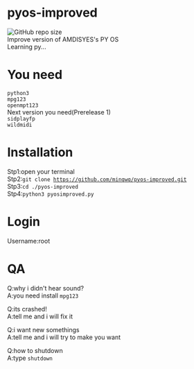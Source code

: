 # pyos-improved
![GitHub repo size](https://img.shields.io/github/repo-size/minqwq/pyos-improved)  
Improve version of AMDISYES's PY OS  
Learning py...
# You need
<code>python3</code>  
<code>mpg123</code>  
<code>openmpt123</code>  
Next version you need(Prerelease 1)  
<code>sidplayfp</code>  
<code>wildmidi</code>  
# Installation
Stp1:open your terminal  
Stp2:<code>git clone https://github.com/minqwq/pyos-improved.git</code>  
Stp3:<code>cd ./pyos-improved</code>  
Stp4:<code>python3 pyosimproved.py</code>  
# Login
Username:root
# QA
Q:why i didn't hear sound?  
A:you need install <code>mpg123</code>  

Q:its crashed!  
A:tell me and i will fix it  

Q:i want new somethings  
A:tell me and i will try to make you want  
  
Q:how to shutdown  
A:type <code>shutdown</code>
